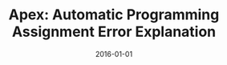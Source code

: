 ---
title: "Apex: Automatic Programming Assignment Error Explanation"
date: 2016-01-01
venue: "Proceedings of the 2016 ACM SIGPLAN International Conference on Object-Oriented Programming, Systems, Languages, and Applications, OOPSLA 2016, part of SPLASH 2016, Amsterdam, The Netherlands, October 30 - November 4, 2016"
paperurl: https://doi.org/10.1145/2983990.2984031
authors: "Dohyeong Kim, Yonghwi Kwon, Peng Liu, I Luk Kim, David Mitchel Perry, Xiangyu Zhang and Gustavo RodriguezRivera"
awards: ""
---